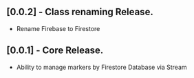 ## [0.0.2] - Class renaming Release.

* Rename Firebase to Firestore

## [0.0.1] - Core Release.

* Ability to manage markers by Firestore Database via Stream
